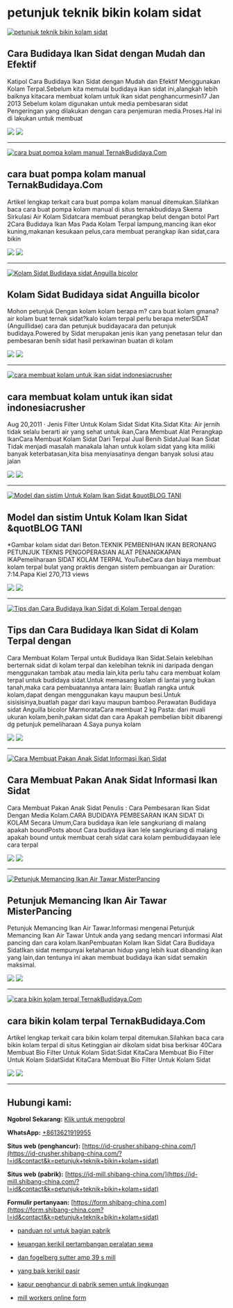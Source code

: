 # petunjuk teknik bikin kolam sidat

<a href="https://swt.shibang-china.com/?l=id&img&k=petunjuk+teknik+bikin+kolam+sidat" target="_blank">![petunjuk teknik bikin kolam sidat](http://static.shibang-china.com/all-800x300/1426.jpg)</a>

## Cara Budidaya Ikan Sidat dengan Mudah dan Efektif
Katipol Cara Budidaya Ikan Sidat dengan Mudah dan Efektif Menggunakan Kolam Terpal.Sebelum kita memulai budidaya ikan sidat ini,alangkah lebih baiknya kitacara membuat kolam untuk ikan sidat penghancurmesin17 Jan 2013 Sebelum kolam digunakan untuk media pembesaran sidat Pengeringan yang dilakukan dengan cara penjemuran media.Proses.Hal ini di lakukan untuk membuat


<a href="https://whatsapp.shibangsoft.com/WhatsApp.php" target="_blank" title="WhatsApp">![](http://static.shibang-china.com/icon/whatsapp.png)</a> <a href="https://swt.shibang-china.com/?l=id&icon&k=petunjuk+teknik+bikin+kolam+sidat" target="_blank">![](http://static.shibang-china.com/icon/chat-id.png)</a>

---

<a href="https://swt.shibang-china.com/?l=id&img&k=petunjuk+teknik+bikin+kolam+sidat" target="_blank">![cara buat pompa kolam manual TernakBudidaya.Com](http://static.shibang-china.com/all-800x300/189.jpg)</a>

## cara buat pompa kolam manual TernakBudidaya.Com
Artikel lengkap terkait cara buat pompa kolam manual ditemukan.Silahkan baca cara buat pompa kolam manual di situs ternakbudidaya Skema Sirkulasi Air Kolam Sidatcara membuat perangkap belut dengan botol Part 2Cara Budidaya Ikan Mas Pada Kolam Terpal lampung,mancing ikan ekor kuning,makanan kesukaan pelus,cara membuat perangkap ikan sidat,cara bikin


<a href="https://whatsapp.shibangsoft.com/WhatsApp.php" target="_blank" title="WhatsApp">![](http://static.shibang-china.com/icon/whatsapp.png)</a> <a href="https://swt.shibang-china.com/?l=id&icon&k=petunjuk+teknik+bikin+kolam+sidat" target="_blank">![](http://static.shibang-china.com/icon/chat-id.png)</a>

---

<a href="https://swt.shibang-china.com/?l=id&img&k=petunjuk+teknik+bikin+kolam+sidat" target="_blank">![Kolam Sidat Budidaya sidat Anguilla bicolor](http://static.shibang-china.com/all-800x300/832.jpg)</a>

## Kolam Sidat Budidaya sidat Anguilla bicolor
Mohon petunjuk Dengan kolam kolam berapa m? cara buat kolam gmana? air kolam buat ternak sidat?kalo kolam terpal perlu berapa meterSIDAT (Anguillidae) cara dan petunjuk budidayacara dan petunjuk budidaya.Powered by Sidat merupakan jenis ikan yang penetasan telur dan pembesaran benih sidat hasil perkawinan buatan di kolam


<a href="https://whatsapp.shibangsoft.com/WhatsApp.php" target="_blank" title="WhatsApp">![](http://static.shibang-china.com/icon/whatsapp.png)</a> <a href="https://swt.shibang-china.com/?l=id&icon&k=petunjuk+teknik+bikin+kolam+sidat" target="_blank">![](http://static.shibang-china.com/icon/chat-id.png)</a>

---

<a href="https://swt.shibang-china.com/?l=id&img&k=petunjuk+teknik+bikin+kolam+sidat" target="_blank">![cara membuat kolam untuk ikan sidat indonesiacrusher](http://static.shibang-china.com/all-800x300/1037.jpg)</a>

## cara membuat kolam untuk ikan sidat indonesiacrusher
Aug 20,2011 · Jenis Filter Untuk Kolam Sidat Sidat Kita.Sidat Kita: Air jernih tidak selalu berarti air yang sehat untuk ikan,Cara Membuat Alat Perangkap IkanCara Membuat Kolam Sidat Dari Terpal Jual Benih SidatJual Ikan Sidat Tidak menjadi masalah manakala lahan untuk kolam sidat yang kita miliki banyak keterbatasan,kita bisa menyiasatinya dengan banyak solusi atau jalan


<a href="https://whatsapp.shibangsoft.com/WhatsApp.php" target="_blank" title="WhatsApp">![](http://static.shibang-china.com/icon/whatsapp.png)</a> <a href="https://swt.shibang-china.com/?l=id&icon&k=petunjuk+teknik+bikin+kolam+sidat" target="_blank">![](http://static.shibang-china.com/icon/chat-id.png)</a>

---

<a href="https://swt.shibang-china.com/?l=id&img&k=petunjuk+teknik+bikin+kolam+sidat" target="_blank">![Model dan sistim Untuk Kolam Ikan Sidat &quotBLOG TANI](http://static.shibang-china.com/all-800x300/988.jpg)</a>

## Model dan sistim Untuk Kolam Ikan Sidat &quotBLOG TANI
*Gambar kolam sidat dari Beton.TEKNIK PEMBENIHAN IKAN BERONANG PETUNJUK TEKNIS PENGOPERASIAN ALAT PENANGKAPAN IKAPemeliharaan SIDAT KOLAM TERPAL YouTubeCara dan biaya membuat kolam terpal bulat yang praktis dengan sistem pembuangan air Duration: 7:14.Papa Kiel 270,713 views


<a href="https://whatsapp.shibangsoft.com/WhatsApp.php" target="_blank" title="WhatsApp">![](http://static.shibang-china.com/icon/whatsapp.png)</a> <a href="https://swt.shibang-china.com/?l=id&icon&k=petunjuk+teknik+bikin+kolam+sidat" target="_blank">![](http://static.shibang-china.com/icon/chat-id.png)</a>

---

<a href="https://swt.shibang-china.com/?l=id&img&k=petunjuk+teknik+bikin+kolam+sidat" target="_blank">![Tips dan Cara Budidaya Ikan Sidat di Kolam Terpal dengan](http://static.shibang-china.com/all-800x300/601.jpg)</a>

## Tips dan Cara Budidaya Ikan Sidat di Kolam Terpal dengan
Cara Membuat Kolam Terpal untuk Budidaya Ikan Sidat.Selain kelebihan berternak sidat di kolam terpal dan kelebihan teknik ini daripada dengan menggunakan tambak atau media lain,kita perlu tahu cara membuat kolam terpal untuk budidaya sidat.Untuk memasang kolam di lantai yang bukan tanah,maka cara pembuatannya antara lain: Buatlah rangka untuk kolam,dapat dengan menggunakan kayu maupun besi.Untuk sisisisinya,buatlah pagar dari kayu maupun bamboo.Perawatan Budidaya sidat Anguilla bicolor MarmorataCara membuat 2 kg Pasta: dari muali ukuran kolam,benih,pakan sidat dan cara Apakah pembelian bibit dibarengi dg petunjuk pemeliharaan 4.Saya punya kolam


<a href="https://whatsapp.shibangsoft.com/WhatsApp.php" target="_blank" title="WhatsApp">![](http://static.shibang-china.com/icon/whatsapp.png)</a> <a href="https://swt.shibang-china.com/?l=id&icon&k=petunjuk+teknik+bikin+kolam+sidat" target="_blank">![](http://static.shibang-china.com/icon/chat-id.png)</a>

---

<a href="https://swt.shibang-china.com/?l=id&img&k=petunjuk+teknik+bikin+kolam+sidat" target="_blank">![Cara Membuat Pakan Anak Sidat Informasi Ikan Sidat](http://static.shibang-china.com/all-800x300/1092.jpg)</a>

## Cara Membuat Pakan Anak Sidat Informasi Ikan Sidat
Cara Membuat Pakan Anak Sidat Penulis : Cara Pembesaran Ikan Sidat Dengan Media Kolam.CARA BUDIDAYA PEMBESARAN IKAN SIDAT Di KOLAM Secara Umum,Cara budidaya ikan lele sangkuriang di malang apakah boundPosts about Cara budidaya ikan lele sangkuriang di malang apakah bound untuk membuat cerah sidat cara kolam pembudidayaan lele cara terpal


<a href="https://whatsapp.shibangsoft.com/WhatsApp.php" target="_blank" title="WhatsApp">![](http://static.shibang-china.com/icon/whatsapp.png)</a> <a href="https://swt.shibang-china.com/?l=id&icon&k=petunjuk+teknik+bikin+kolam+sidat" target="_blank">![](http://static.shibang-china.com/icon/chat-id.png)</a>

---

<a href="https://swt.shibang-china.com/?l=id&img&k=petunjuk+teknik+bikin+kolam+sidat" target="_blank">![Petunjuk Memancing Ikan Air Tawar MisterPancing](http://static.shibang-china.com/all-800x300/47.jpg)</a>

## Petunjuk Memancing Ikan Air Tawar MisterPancing
Petunjuk Memancing Ikan Air Tawar.Informasi mengenai Petunjuk Memancing Ikan Air Tawar Untuk anda yang sedang mencari informasi Alat pancing dan cara kolam.IkanPembuatan Kolam Ikan Sidat Cara Budidaya SidatIkan sidat mempunyai ketahanan hidup yang lebih kuat dibanding ikan yang lain,dan tentunya ini akan membuat budidaya ikan sidat semakin maksimal.


<a href="https://whatsapp.shibangsoft.com/WhatsApp.php" target="_blank" title="WhatsApp">![](http://static.shibang-china.com/icon/whatsapp.png)</a> <a href="https://swt.shibang-china.com/?l=id&icon&k=petunjuk+teknik+bikin+kolam+sidat" target="_blank">![](http://static.shibang-china.com/icon/chat-id.png)</a>

---

<a href="https://swt.shibang-china.com/?l=id&img&k=petunjuk+teknik+bikin+kolam+sidat" target="_blank">![cara bikin kolam terpal TernakBudidaya.Com](http://static.shibang-china.com/all-800x300/906.jpg)</a>

## cara bikin kolam terpal TernakBudidaya.Com
Artikel lengkap terkait cara bikin kolam terpal ditemukan.Silahkan baca cara bikin kolam terpal di situs Ketinggian air dikolam sidat bisa berkisar 40Cara Membuat Bio Filter Untuk Kolam Sidat:Sidat KitaCara Membuat Bio Filter Untuk Kolam SidatSidat KitaCara Membuat Bio Filter Untuk Kolam Sidat


<a href="https://whatsapp.shibangsoft.com/WhatsApp.php" target="_blank" title="WhatsApp">![](http://static.shibang-china.com/icon/whatsapp.png)</a> <a href="https://swt.shibang-china.com/?l=id&icon&k=petunjuk+teknik+bikin+kolam+sidat" target="_blank">![](http://static.shibang-china.com/icon/chat-id.png)</a>

---
## Hubungi kami:

**Ngobrol Sekarang:** [Klik untuk mengobrol](https://swt.shibang-china.com?l=id&contact&k=petunjuk+teknik+bikin+kolam+sidat)

**WhatsApp:**  [+8613621919955](https://whatsapp.shibangsoft.com/WhatsApp.php)

**Situs web (penghancur):** [https://id-crusher.shibang-china.com/](https://id-crusher.shibang-china.com/?l=id&contact&k=petunjuk+teknik+bikin+kolam+sidat)

**Situs web (pabrik):** [https://id-mill.shibang-china.com/](https://id-mill.shibang-china.com/?l=id&contact&k=petunjuk+teknik+bikin+kolam+sidat)

**Formulir pertanyaan:** [https://form.shibang-china.com](https://form.shibang-china.com?l=id&contact&k=petunjuk+teknik+bikin+kolam+sidat)

* [panduan rol untuk bagian pabrik](../34/panduan%20rol%20untuk%20bagian%20pabrik.md)

* [keuangan kerikil pertambangan peralatan sewa](../31/keuangan%20kerikil%20pertambangan%20peralatan%20sewa.md)

* [dan fogelberg sutter amp 39 s mill](../32/dan%20fogelberg%20sutter%20amp%2039%20s%20mill.md)

* [yang baik kerikil pasir](../40/yang%20baik%20kerikil%20pasir.md)

* [kapur penghancur di pabrik semen untuk lingkungan](../40/kapur%20penghancur%20di%20pabrik%20semen%20untuk%20lingkungan.md)

* [mill workers online form](../32/mill%20workers%20online%20form.md)